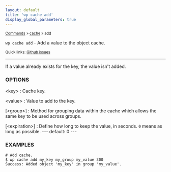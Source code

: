 ```yaml
---
layout: default
title: 'wp cache add'
display_global_parameters: true
---
```


<small>[Commands](/commands/) &raquo; [cache](/commands/cache/) &raquo; add</small>

`wp cache add` - Add a value to the object cache.

<small>Quick links: <a href="https://github.com/wp-cli/wp-cli/issues?q=is%3Aopen+label%3Acommand%3Acache-add+sort%3Aupdated-desc">Github issues</a></small>

<hr />

If a value already exists for the key, the value isn't added.

### OPTIONS

&lt;key&gt;
: Cache key.

&lt;value&gt;
: Value to add to the key.

[&lt;group&gt;]
: Method for grouping data within the cache which allows the same key to be used across groups.

[&lt;expiration&gt;]
: Define how long to keep the value, in seconds. `0` means as long as possible.
\---
default: 0
\---

### EXAMPLES

    # Add cache.
    $ wp cache add my_key my_group my_value 300
    Success: Added object 'my_key' in group 'my_value'.




